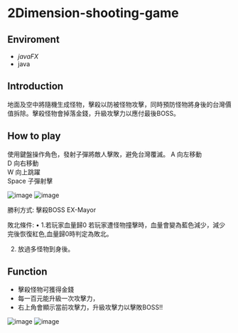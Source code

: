 # 2Dimension-shooting-game
## Enviroment
- *javaFX*
- java
## Introduction
地面及空中將隨機生成怪物，擊殺以防被怪物攻擊，同時預防怪物將身後的台灣價值拆除。擊殺怪物會掉落金錢，升級攻擊力以應付最後BOSS。

## How to play
   使用鍵盤操作角色，發射子彈將敵人擊敗，避免台灣覆滅。
	 A   向左移動				
	 D   向右移動		
 	 W   向上跳躍		
 Space 子彈射擊			   
 
 ![image](https://user-images.githubusercontent.com/75492436/193251111-962d604b-3efe-4b00-afa8-3c160439e2f3.png)
![image](https://user-images.githubusercontent.com/75492436/193251121-c699c340-519e-499f-a276-63601846fd76.png)


勝利方式:
擊殺BOSS EX-Mayor
 
敗北條件:
•	1.若玩家血量歸0
若玩家遭怪物撞擊時，血量會變為藍色減少，減少完後恢復紅色,血量歸0時判定為敗北。
 
2. 放過多怪物到身後。

## Function
- 擊殺怪物可獲得金錢
- 每一百元能升級一次攻擊力，
- 右上角會顯示當前攻擊力，升級攻擊力以擊敗BOSS!!

![image](https://user-images.githubusercontent.com/75492436/193251162-9f3db742-cbea-412b-a5dc-9baeece5f2dc.png)
![image](https://user-images.githubusercontent.com/75492436/193251169-63490409-f5b6-465d-9c54-39a7c21732cf.png)

